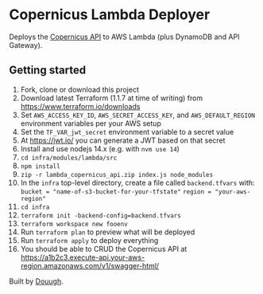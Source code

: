 # Copernicus Lambda Deployer

Deploys the [Copernicus API](https://github.com/Jaza/copernicus-api) to AWS Lambda
(plus DynamoDB and API Gateway).

## Getting started

1. Fork, clone or download this project
1. Download latest Terraform (1.1.7 at time of writing) from
   https://www.terraform.io/downloads
1. Set `AWS_ACCESS_KEY_ID`, `AWS_SECRET_ACCESS_KEY`, and `AWS_DEFAULT_REGION`
   environment variables per your AWS setup
1. Set the `TF_VAR_jwt_secret` environment variable to a secret value
1. At https://jwt.io/ you can generate a JWT based on that secret
1. Install and use nodejs 14.x (e.g. with `nvm use 14`)
1. `cd infra/modules/lambda/src`
1. `npm install`
1. `zip -r lambda_copernicus_api.zip index.js node_modules`
1. In the `infra` top-level directory, create a file called `backend.tfvars` with:
   `bucket = "name-of-s3-bucket-for-your-tfstate"`
   `region = "your-aws-region"`
1. `cd infra`
1. `terraform init -backend-config=backend.tfvars`
1. `terraform workspace new fooenv`
1. Run `terraform plan` to preview what will be deployed
1. Run `terraform apply` to deploy everything
1. You should be able to CRUD the Copernicus API at
   https://a1b2c3.execute-api.your-aws-region.amazonaws.com/v1/swagger-html/

Built by [Douugh](https://douugh.com/).
